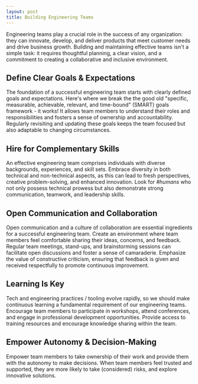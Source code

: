 ```yaml
---
layout: post
title: Building Engineering Teams
---
```


Engineering teams play a crucial role in the success of any organization: they can innovate, develop, and deliver products that meet customer needs and drive business growth. Building and maintaining effective teams isn't a simple task: it requires thoughtful planning, a clear vision, and a commitment to creating a collaborative and inclusive environment. 

## Define Clear Goals & Expectations
The foundation of a successful engineering team starts with clearly defined goals and expectations. Here's where we break the the good old "specific, measurable, achievable, relevant, and time-bound" (SMART) goals framework - it works! It allows team members to understand their roles and responsibilities and fosters a sense of ownership and accountability. Regularly revisiting and updating these goals keeps the team focused but also adaptable to changing circumstances.

## Hire for Complementary Skills
An effective engineering team comprises individuals with diverse backgrounds, experiences, and skill sets. Embrace diversity in both technical and non-technical aspects, as this can lead to fresh perspectives, creative problem-solving, and enhanced innovation. Look for _#humans_ who not only possess technical prowess but also demonstrate strong communication, teamwork, and leadership skills.

## Open Communication and Collaboration
Open communication and a culture of collaboration are essential ingredients for a successful engineering team. Create an environment where team members feel comfortable sharing their ideas, concerns, and feedback. Regular team meetings, stand-ups, and brainstorming sessions can facilitate open discussions and foster a sense of camaraderie. Emphasize the value of constructive criticism, ensuring that feedback is given and received respectfully to promote continuous improvement.

## Learning Is Key
Tech and engineering practices / tooling evolve rapidly, so we should make continuous learning a fundamental requirement of our engineering teams. Encourage team members to participate in workshops, attend conferences, and engage in professional development opportunities. Provide access to training resources and encourage knowledge sharing within the team.

## Empower Autonomy & Decision-Making
Empower team members to take ownership of their work and provide them with the autonomy to make decisions. When team members feel trusted and supported, they are more likely to take (considered) risks, and explore innovative solutions.

